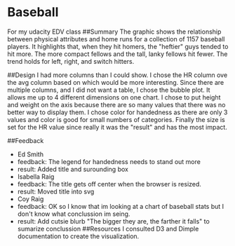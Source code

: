 # Baseball
For my udacity EDV class
##Summary 
The graphic shows the relationship between physical attributes and home runs for a collection of 1157 baseball players.
It highlights that, when they hit homers, the "heftier" guys tended to hit more. The more compact fellows and the tall, lanky fellows hit fewer. The trend holds for left, right, and switch hitters. 


##Design
I had more columns than I could show. I chose the HR column ove the avg column based on which would be more interesting. 
Since there are multiple columns, and I did not want a table, I chose the bubble plot. It allows me up to 4 different dimensions
on one chart. I chose to put height and weight on the axis because there are so many values that there was no better way to display them. I chose color for handedness as there are only 3 values and color is good for small numbers of categories. Finally the size is set for the HR value since really it was the "result" and has the most impact.

##Feedback 
* Ed Smith 
 * feedback: The legend for handedness needs to stand out more
 * result: Added title and surounding box
* Isabella Raig
 * feedback: The title gets off center when the browser is resized.
 * result: Moved title into svg 
* Coy Raig
 * feedback: OK so I know that im looking at a chart of baseball stats but I don't know what conclussion im seing.
 * result: Add cutsie blurb "The bigger they are, the farther it falls" to sumarize conclussion
##Resources 
I consulted D3 and Dimple documentation to create the visualization.
